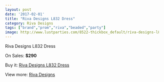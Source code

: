```yaml
---
layout: post
date: '2017-02-01'
title: "Riva Designs L832 Dress"
category: Riva Designs
tags: ["brand","prom","riva","beaded","party"]
image: http://www.lustparties.com/8522-thickbox_default/riva-designs-l832-dress.jpg
---
```

Riva Designs L832 Dress

On Sales: **$290**
<a href="https://www.lustparties.com/en/riva-designs/2902-riva-designs-l832-dress.html"><amp-img layout="responsive" width="600" height="600" src="//www.lustparties.com/8522-thickbox_default/riva-designs-l832-dress.jpg" alt="Riva Designs L832 Dress 0" /></a>
<a href="https://www.lustparties.com/en/riva-designs/2902-riva-designs-l832-dress.html"><amp-img layout="responsive" width="600" height="600" src="//www.lustparties.com/8523-thickbox_default/riva-designs-l832-dress.jpg" alt="Riva Designs L832 Dress 1" /></a>
<a href="https://www.lustparties.com/en/riva-designs/2902-riva-designs-l832-dress.html"><amp-img layout="responsive" width="600" height="600" src="//www.lustparties.com/8524-thickbox_default/riva-designs-l832-dress.jpg" alt="Riva Designs L832 Dress 2" /></a>
<a href="https://www.lustparties.com/en/riva-designs/2902-riva-designs-l832-dress.html"><amp-img layout="responsive" width="600" height="600" src="//www.lustparties.com/8525-thickbox_default/riva-designs-l832-dress.jpg" alt="Riva Designs L832 Dress 3" /></a>

Buy it: [Riva Designs L832 Dress](https://www.lustparties.com/en/riva-designs/2902-riva-designs-l832-dress.html "Riva Designs L832 Dress")

View more: [Riva Designs](https://www.lustparties.com/en/6-riva-designs "Riva Designs")